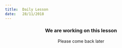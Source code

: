 ```yaml
---
title:  Daily Lesson
date:   28/11/2018
---
```


### <center>We are working on this lesson</center>
<center>Please come back later</center>